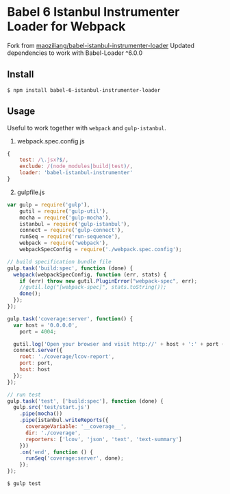 # Babel 6 Istanbul Instrumenter Loader for Webpack
Fork from [maoziliang/babel-istanbul-instrumenter-loader](https://github.com/maoziliang/babel-istanbul-instrumenter-loader)
Updated dependencies to work with Babel-Loader ^6.0.0

## Install

```
$ npm install babel-6-istanbul-instrumenter-loader
```

## Usage

Useful to work together with `webpack` and `gulp-istanbul`.

1. webpack.spec.config.js

``` javascript
{ 
    test: /\.jsx?$/, 
    exclude: /(node_modules|build|test)/, 
    loader: 'babel-istanbul-instrumenter'
}
```

2. gulpfile.js

``` javascript
var gulp = require('gulp'),
    gutil = require('gulp-util'),
    mocha = require('gulp-mocha'),
    istanbul = require('gulp-istanbul'),
    connect = require('gulp-connect'),
    runSeq = require('run-sequence'),
    webpack = require('webpack'),
    webpackSpecConfig = require('./webpack.spec.config');

// build specification bundle file
gulp.task('build:spec', function (done) {
  webpack(webpackSpecConfig, function (err, stats) {
    if (err) throw new gutil.PluginError("webpack-spec", err);
    //gutil.log("[webpack-spec]", stats.toString());
    done();
  });
});

gulp.task('coverage:server', function() { 
  var host = '0.0.0.0',
    port = 4004;

  gutil.log('Open your browser and visit http://' + host + ':' + port + 'to view the coverage report. ctrl+c to quit.');
  connect.server({
    root: './coverage/lcov-report',
    port: port,
    host: host
  });
});

// run test
gulp.task('test', ['build:spec'], function (done) {
  gulp.src('test/start.js')
    .pipe(mocha())
    .pipe(istanbul.writeReports({
      coverageVariable: '__coverage__',
      dir: './coverage',
      reporters: ['lcov', 'json', 'text', 'text-summary']
    }))
    .on('end', function () {
      runSeq('coverage:server', done);
    });
});

```

```
$ gulp test
```
